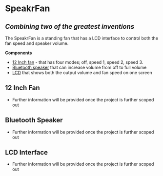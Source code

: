 # SpeakrFan
## _Combining two of the greatest inventions_

The SpeakrFan is a standing fan that has a LCD interface to control 
both the fan speed and speaker volume. 

**Components**
- [12 Inch fan](https://www.youtube.com/watch?v=gpHCOny_neQ) - that has four modes; off, speed 1, speed 2, speed 3.
- [Bluetooth speaker](https://www.instructables.com/DIY-Bluetooth-Speaker-PartyBar/) that can increase volume from off to full volume
- [LCD](https://www.adafruit.com/product/5394) that shows both the output volume and fan speed on one screen

## 12 Inch Fan
- Further information will be provided once the project is further scoped out

## Bluetooth Speaker
- Further information will be provided once the project is further scoped out

## LCD Interface
- Further information will be provided once the project is further scoped out
